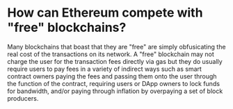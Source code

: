 # How can Ethereum compete with "free" blockchains?

Many blockchains that boast that they are "free" are simply obfusicating the real cost of the transactions on its network. A "free" blockchain may not charge the user for the transaction fees directly via gas but they do usually require users to pay fees in a variety of indirect ways such as smart contract owners paying the fees and passing them onto the user through the function of the contract, requiring users or DApp owners to lock funds for bandwidth, and/or paying through inflation by overpaying a set of block producers.
